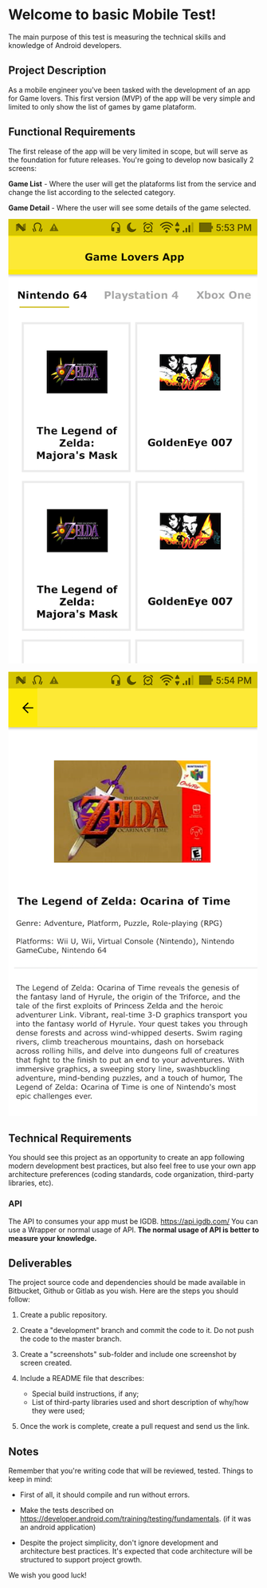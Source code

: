 # Welcome to basic Mobile Test!

The main purpose of this test is measuring the technical skills and knowledge of Android developers.

## Project Description

As a mobile engineer you've been tasked with the development of an app for Game lovers. This first version (MVP) of the app will be very simple and limited to only show the list of games by game plataform.

## Functional Requirements

The first release of the app will be very limited in scope, but will serve as the foundation for future releases. You're going to develop now basically 2 screens:

**Game List** - Where the user will get the plataforms list from the service and change the list according to the selected category.

**Game Detail** - Where the user will see some details of the game selected.

![Game List](images/games.png?raw=true "Games List")

![Game Detail](images/game_detail.png?raw=true "Game Detail")

## Technical Requirements

You should see this project as an opportunity to create an app following modern development best practices, but also feel free to use your own app architecture preferences (coding standards, code organization, third-party libraries, etc).

### API

The API to consumes your app must be IGDB.
https://api.igdb.com/
You can use a Wrapper or normal usage of API. **The normal usage of API is better to measure your knowledge.**

## Deliverables
The project source code and dependencies should be made available in Bitbucket, Github or Gitlab as you wish. Here are the steps you should
follow:

1. Create a public repository.

2. Create a "development" branch and commit the code to it. Do not push the code to the master branch. 

3. Create a "screenshots" sub-folder and include one screenshot by screen created.

4. Include a README file that describes:
	* Special build instructions, if any;
	* List of third-party libraries used and short description of why/how they were used;
	
5. Once the work is complete, create a pull request and send us the link.

## Notes

Remember that you're writing code that will be reviewed, tested. 
Things to keep in mind:

* First of all, it should compile and run without errors.

* Make the tests described on https://developer.android.com/training/testing/fundamentals. (if it was an android application)

* Despite the project simplicity, don't ignore development and architecture best practices. It's expected that code architecture will be structured to support project growth.

We wish you good luck!

